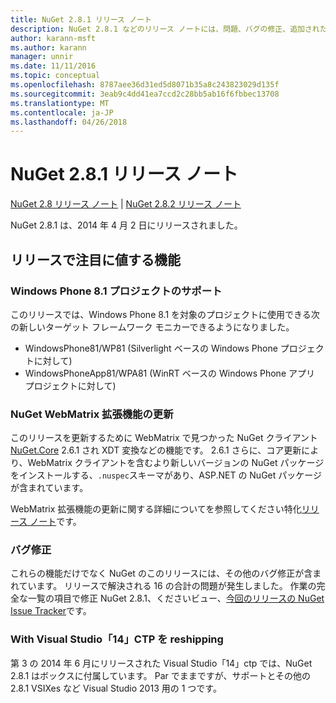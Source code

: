 ```yaml
---
title: NuGet 2.8.1 リリース ノート
description: NuGet 2.8.1 などのリリース ノートには、問題、バグの修正、追加された機能、および Dcr が知られています。
author: karann-msft
ms.author: karann
manager: unnir
ms.date: 11/11/2016
ms.topic: conceptual
ms.openlocfilehash: 8787aee36d31ed5d8071b35a8c243823029d135f
ms.sourcegitcommit: 3eab9c4dd41ea7ccd2c28bb5ab16f6fbbec13708
ms.translationtype: MT
ms.contentlocale: ja-JP
ms.lasthandoff: 04/26/2018
---
```

# <a name="nuget-281-release-notes"></a>NuGet 2.8.1 リリース ノート

[NuGet 2.8 リリース ノート](../release-notes/nuget-2.8.md) | [NuGet 2.8.2 リリース ノート](../release-notes/nuget-2.8.2.md)

NuGet 2.8.1 は、2014 年 4 月 2 日にリリースされました。

## <a name="notable-features-in-the-release"></a>リリースで注目に値する機能

### <a name="support-for-windows-phone-81-projects"></a>Windows Phone 8.1 プロジェクトのサポート
このリリースでは、Windows Phone 8.1 を対象のプロジェクトに使用できる次の新しいターゲット フレームワーク モニカーできるようになりました。

* WindowsPhone81/WP81 (Silverlight ベースの Windows Phone プロジェクトに対して)
* WindowsPhoneApp81/WPA81 (WinRT ベースの Windows Phone アプリ プロジェクトに対して)

### <a name="update-of-the-nuget-webmatrix-extension"></a>NuGet WebMatrix 拡張機能の更新
このリリースを更新するために WebMatrix で見つかった NuGet クライアント[NuGet.Core](https://www.nuget.org/packages/Nuget.Core/2.6.1) 2.6.1 され XDT 変換などの機能です。 2.6.1 さらに、コア更新により、WebMatrix クライアントを含むより新しいバージョンの NuGet パッケージをインストールする、`.nuspec`スキーマがあり、ASP.NET の NuGet パッケージが含まれています。

WebMatrix 拡張機能の更新に関する詳細についてを参照してください特化[リリース ノート](../release-notes/nuget-2.6.1-for-WebMatrix.md)です。

### <a name="bug-fixes"></a>バグ修正
これらの機能だけでなく NuGet のこのリリースには、その他のバグ修正が含まれています。 リリースで解決される 16 の合計の問題が発生しました。 作業の完全な一覧の項目で修正 NuGet 2.8.1、くださいビュー、[今回のリリースの NuGet Issue Tracker](https://nuget.codeplex.com/workitem/list/advanced?keyword=&status=All&type=All&priority=All&release=NuGet%202.8.1&assignedTo=All&component=All&sortField=LastUpdatedDate&sortDirection=Descending&page=0&reasonClosed=All)です。

### <a name="reshipping-with-visual-studio-14-ctp"></a>With Visual Studio「14」CTP を reshipping
第 3 の 2014 年 6 月にリリースされた Visual Studio「14」ctp では、NuGet 2.8.1 はボックスに付属しています。 Par でままですが、サポートとその他の 2.8.1 VSIXes など Visual Studio 2013 用の 1 つです。
